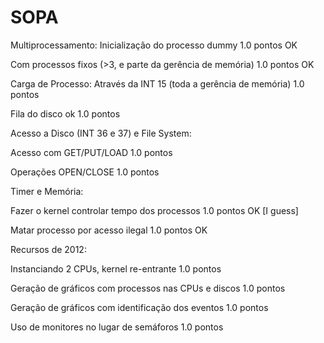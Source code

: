 SOPA
====
Multiprocessamento:
Inicialização do processo dummy  1.0 pontos OK

Com processos fixos (>3, e parte da gerência de memória) 1.0 pontos OK


Carga de Processo:
Através da INT 15 (toda a gerência de memória) 1.0 pontos

Fila do disco ok 1.0 pontos


Acesso a Disco (INT 36 e 37) e File System:

Acesso com GET/PUT/LOAD 1.0 pontos

Operações OPEN/CLOSE 1.0 pontos


Timer e Memória:

Fazer o kernel controlar tempo dos processos 1.0 pontos OK [I guess]

Matar processo por acesso ilegal  1.0 pontos OK


Recursos de 2012:

Instanciando 2 CPUs, kernel re-entrante 1.0 pontos

Geração de gráficos com processos nas CPUs e discos 1.0 pontos

Geração de gráficos com identificação dos eventos 1.0 pontos

Uso de monitores no lugar de semáforos 1.0 pontos
